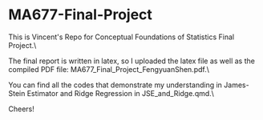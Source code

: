 # MA677-Final-Project

This is Vincent's Repo for Conceptual Foundations of Statistics Final Project.\

The final report is written in latex, so I uploaded the latex file as well as the compiled PDF file: MA677_Final_Project_FengyuanShen.pdf.\

You can find all the codes that demonstrate my understanding in James-Stein Estimator and Ridge Regression in JSE_and_Ridge.qmd.\

Cheers!
